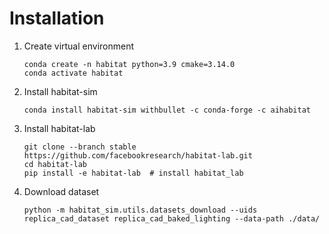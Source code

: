 # Installation

1. Create virtual environment
    ```
    conda create -n habitat python=3.9 cmake=3.14.0
    conda activate habitat
    ```

2. Install habitat-sim
    ```
    conda install habitat-sim withbullet -c conda-forge -c aihabitat
    ```

3. Install habitat-lab
    ```
    git clone --branch stable https://github.com/facebookresearch/habitat-lab.git
    cd habitat-lab
    pip install -e habitat-lab  # install habitat_lab
    ```

4. Download dataset
    ```
    python -m habitat_sim.utils.datasets_download --uids replica_cad_dataset replica_cad_baked_lighting --data-path ./data/
    ```